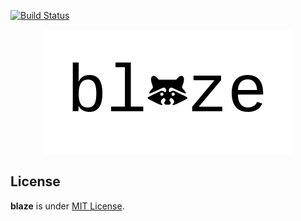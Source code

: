 [![Build Status](https://travis-ci.org/initbar/blaze.svg?branch=master)](https://travis-ci.org/initbar/blaze)
<p align="center">
  <img src="./docs/images/logo.png">
</p>

## License

**blaze** is under [MIT License](./LICENSE.md).
